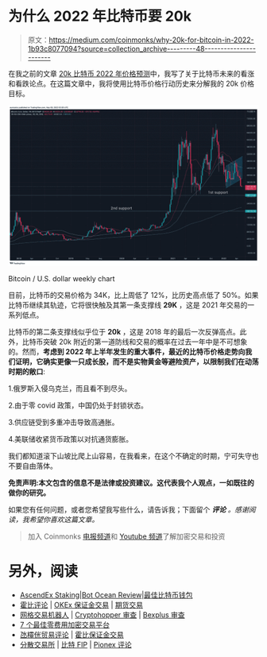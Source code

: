 # 为什么 2022 年比特币要 20k

> 原文：<https://medium.com/coinmonks/why-20k-for-bitcoin-in-2022-1b93c8077094?source=collection_archive---------48----------------------->

在我之前的文章 [20k 比特币 2022 年价格预测](/coinmonks/20k-price-prediction-for-bitcoin-in-2022-fa7093832c4c)中，我写了关于比特币未来的看涨和看跌论点。在这篇文章中，我将使用比特币价格行动历史来分解我的 20k 价格目标。

![](img/f957fc99b617b7c9f94ad6c590477d3e.png)

Bitcoin / U.S. dollar weekly chart

目前，比特币的交易价格为 34K，比上周低了 12%，比历史高点低了 50%。如果比特币继续其轨迹，它将很快触及其第一条支撑线 **29K** ，这是 2021 年交易的一系列低点。

比特币的第二条支撑线似乎位于 **20k** ，这是 2018 年的最后一次反弹高点。此外，比特币突破 20k 附近的第一道防线和交易的概率在过去一年中是不可想象的。然而，**考虑到 2022 年上半年发生的重大事件，最近的比特币价格走势向我们证明，它确实更像一只成长股，而不是实物黄金等避险资产，以限制我们在动荡时期的敞口**:

1.俄罗斯入侵乌克兰，而且看不到尽头。

2.由于零 covid 政策，中国仍处于封锁状态。

3.供应链受到多重冲击导致高通胀。

4.美联储收紧货币政策以对抗通货膨胀。

我们都知道滚下山坡比爬上山容易，在我看来，在这个不确定的时期，宁可失守也不要自由落体。

**免责声明:本文包含的信息不是法律或投资建议。这代表我个人观点，一如既往的做你的研究。**

如果您有任何问题，或者您希望我写些什么，请告诉我；下面留个 ***评论*** *。感谢阅读，我希望你喜欢这篇文章。*

> 加入 Coinmonks [电报频道](https://t.me/coincodecap)和 [Youtube 频道](https://www.youtube.com/c/coinmonks/videos)了解加密交易和投资

# 另外，阅读

*   [AscendEx Staking](https://coincodecap.com/ascendex-staking)|[Bot Ocean Review](https://coincodecap.com/bot-ocean-review)|[最佳比特币钱包](https://coincodecap.com/bitcoin-wallets-india)
*   [霍比评论](https://coincodecap.com/huobi-review) | [OKEx 保证金交易](https://coincodecap.com/okex-margin-trading) | [期货交易](https://coincodecap.com/futures-trading)
*   [网格交易机器人](https://coincodecap.com/grid-trading) | [Cryptohopper 审查](/coinmonks/cryptohopper-review-a388ff5bae88) | [Bexplus 审查](https://coincodecap.com/bexplus-review)
*   [7 个最佳零费用加密交易平台](https://coincodecap.com/zero-fee-crypto-exchanges)
*   [氹欞侊贸易评论](https://coincodecap.com/anny-trade-review) | [霍比保证金交易](/coinmonks/huobi-margin-trading-b3b06cdc1519)
*   [分散交易所](https://coincodecap.com/what-are-decentralized-exchanges) | [比特 FIP](https://coincodecap.com/bitbns-fip) | [Pionex 评论](https://coincodecap.com/pionex-review-exchange-with-crypto-trading-bot)